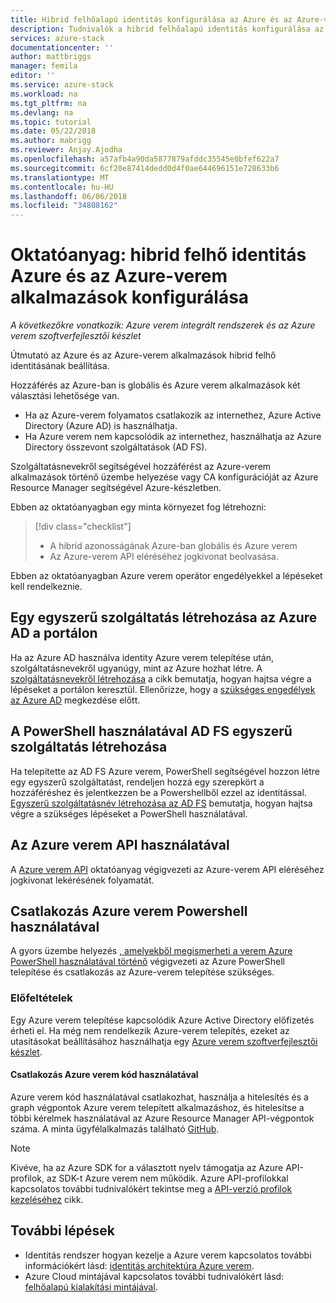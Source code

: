 ```yaml
---
title: Hibrid felhőalapú identitás konfigurálása az Azure és az Azure-verem alkalmazásokkal |} Microsoft Docs
description: Tudnivalók a hibrid felhőalapú identitás konfigurálása az Azure és az Azure-verem alkalmazásokkal.
services: azure-stack
documentationcenter: ''
author: mattbriggs
manager: femila
editor: ''
ms.service: azure-stack
ms.workload: na
ms.tgt_pltfrm: na
ms.devlang: na
ms.topic: tutorial
ms.date: 05/22/2018
ms.author: mabrigg
ms.reviewer: Anjay.Ajodha
ms.openlocfilehash: a57afb4a90da5877879afddc35545e0bfef622a7
ms.sourcegitcommit: 6cf20e87414dedd0d4f0ae644696151e728633b6
ms.translationtype: MT
ms.contentlocale: hu-HU
ms.lasthandoff: 06/06/2018
ms.locfileid: "34808162"
---
```

# <a name="tutorial-configure-hybrid-cloud-identity-for-azure-and-azure-stack-applications"></a>Oktatóanyag: hibrid felhő identitás Azure és az Azure-verem alkalmazások konfigurálása

*A következőkre vonatkozik: Azure verem integrált rendszerek és az Azure verem szoftverfejlesztői készlet*

Útmutató az Azure és az Azure-verem alkalmazások hibrid felhő identitásának beállítása.

Hozzáférés az Azure-ban is globális és Azure verem alkalmazások két választási lehetősége van.

 * Ha az Azure-verem folyamatos csatlakozik az internethez, Azure Active Directory (Azure AD) is használhatja.
 * Ha Azure verem nem kapcsolódik az internethez, használhatja az Azure Directory összevont szolgáltatások (AD FS).

Szolgáltatásnevekről segítségével hozzáférést az Azure-verem alkalmazások történő üzembe helyezése vagy CA konfigurációját az Azure Resource Manager segítségével Azure-készletben.

Ebben az oktatóanyagban egy minta környezet fog létrehozni:

> [!div class="checklist"]
> * A hibrid azonosságának Azure-ban globális és Azure verem
> * Az Azure-verem API eléréséhez jogkivonat beolvasása.

Ebben az oktatóanyagban Azure verem operátor engedélyekkel a lépéseket kell rendelkeznie.

## <a name="create-a-service-principal-for-azure-ad-in-the-portal"></a>Egy egyszerű szolgáltatás létrehozása az Azure AD a portálon

Ha az Azure AD használva identity Azure verem telepítése után, szolgáltatásnevekről ugyanúgy, mint az Azure hozhat létre. A [szolgáltatásnevekről létrehozása](https://docs.microsoft.com/azure/azure-stack/user/azure-stack-create-service-principals#create-service-principal-for-azure-ad) a cikk bemutatja, hogyan hajtsa végre a lépéseket a portálon keresztül. Ellenőrizze, hogy a [szükséges engedélyek az Azure AD](https://docs.microsoft.com/azure/azure-resource-manager/resource-group-create-service-principal-portal#required-permissions) megkezdése előtt.

## <a name="create-a-service-principal-for-ad-fs-using-powershell"></a>A PowerShell használatával AD FS egyszerű szolgáltatás létrehozása

Ha telepítette az AD FS Azure verem, PowerShell segítségével hozzon létre egy egyszerű szolgáltatást, rendeljen hozzá egy szerepkört a hozzáféréshez és jelentkezzen be a Powershellből ezzel az identitással. [Egyszerű szolgáltatásnév létrehozása az AD FS](https://docs.microsoft.com/azure/azure-stack/user/azure-stack-create-service-principals#create-service-principal-for-ad-fs) bemutatja, hogyan hajtsa végre a szükséges lépéseket a PowerShell használatával.

## <a name="using-the-azure-stack-api"></a>Az Azure verem API használatával

A [Azure verem API](https://docs.microsoft.com/azure/azure-stack/user/azure-stack-rest-api-use) oktatóanyag végigvezeti az Azure-verem API eléréséhez jogkivonat lekérésének folyamatát.

## <a name="connect-to-azure-stack-using-powershell"></a>Csatlakozás Azure verem Powershell használatával

A gyors üzembe helyezés [, amelyekből megismerheti a verem Azure PowerShell használatával történő](https://docs.microsoft.com/azure/azure-stack/azure-stack-powershell-configure-quickstart) végigvezeti az Azure PowerShell telepítése és csatlakozás az Azure-verem telepítése szükséges.

### <a name="prerequisites"></a>Előfeltételek

Egy Azure verem telepítése kapcsolódik Azure Active Directory előfizetés érheti el. Ha még nem rendelkezik Azure-verem telepítés, ezeket az utasításokat beállításához használhatja egy [Azure verem szoftverfejlesztői készlet](https://docs.microsoft.com/azure/azure-stack/asdk/asdk-deploy).

#### <a name="connect-to-azure-stack-using-code"></a>Csatlakozás Azure verem kód használatával

Azure verem kód használatával csatlakozhat, használja a hitelesítés és a graph végpontok Azure verem telepített alkalmazáshoz, és hitelesítse a többi kérelmek használatával az Azure Resource Manager API-végpontok száma. A minta ügyfélalkalmazás található [GitHub](https://github.com/shriramnat/HybridARMApplication).

>[!Note]
>Kivéve, ha az Azure SDK for a választott nyelv támogatja az Azure API-profilok, az SDK-t Azure verem nem működik. Azure API-profilokkal kapcsolatos további tudnivalókért tekintse meg a [API-verzió profilok kezeléséhez](https://docs.microsoft.com/da-dk/azure/azure-stack/user/azure-stack-version-profiles) cikk.

## <a name="next-steps"></a>További lépések

 - Identitás rendszer hogyan kezelje a Azure verem kapcsolatos további információkért lásd: [identitás architektúra Azure verem](https://docs.microsoft.com/azure/azure-stack/azure-stack-identity-architecture).
 - Azure Cloud mintájával kapcsolatos további tudnivalókért lásd: [felhőalapú kialakítási mintájával](https://docs.microsoft.com/azure/architecture/patterns).
